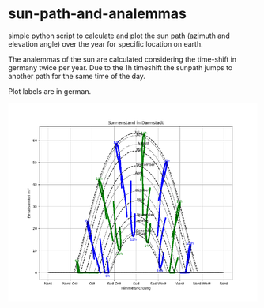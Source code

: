 # sun-path-and-analemmas
simple python script to calculate and plot the sun path (azimuth and elevation angle) over the year for specific location on earth. 

The analemmas of the sun are calculated considering the time-shift in germany twice per year. Due to the 1h timeshift the sunpath jumps to another path for the same time of the day.

Plot labels are in german.

![Examplary Results](sunpath.png)
